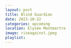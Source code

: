 ```yaml
---
layout: post
title: Blind Guardian
date: 2023-10-22
categories: upcoming
location: Elysée Montmartre
image: riseagainst.jpeg
playlist: 
---
```

